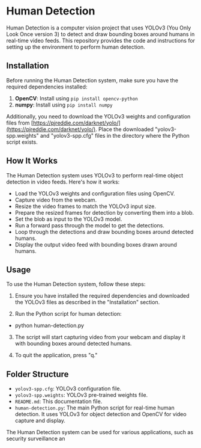 # Human Detection

Human Detection is a computer vision project that uses YOLOv3 (You Only Look Once version 3) to detect and draw bounding boxes around humans in real-time video feeds. This repository provides the code and instructions for setting up the environment to perform human detection.

## Installation

Before running the Human Detection system, make sure you have the required dependencies installed:

1. **OpenCV**: Install using `pip install opencv-python`
2. **numpy**: Install using `pip install numpy`

Additionally, you need to download the YOLOv3 weights and configuration files from [https://pjreddie.com/darknet/yolo/](https://pjreddie.com/darknet/yolo/). Place the downloaded "yolov3-spp.weights" and "yolov3-spp.cfg" files in the directory where the Python script exists.

## How It Works

The Human Detection system uses YOLOv3 to perform real-time object detection in video feeds. Here's how it works:

- Load the YOLOv3 weights and configuration files using OpenCV.
- Capture video from the webcam.
- Resize the video frames to match the YOLOv3 input size.
- Prepare the resized frames for detection by converting them into a blob.
- Set the blob as input to the YOLOv3 model.
- Run a forward pass through the model to get the detections.
- Loop through the detections and draw bounding boxes around detected humans.
- Display the output video feed with bounding boxes drawn around humans.

## Usage

To use the Human Detection system, follow these steps:

1. Ensure you have installed the required dependencies and downloaded the YOLOv3 files as described in the "Installation" section.

2. Run the Python script for human detection:

- python human-detection.py

3. The script will start capturing video from your webcam and display it with bounding boxes around detected humans.

4. To quit the application, press "q."

## Folder Structure

- `yolov3-spp.cfg`: YOLOv3 configuration file.
- `yolov3-spp.weights`: YOLOv3 pre-trained weights file.
- `README.md`: This documentation file.
- `human-detection.py`: The main Python script for real-time human detection. It uses YOLOv3 for object detection and OpenCV for video capture and display.

The Human Detection system can be used for various applications, such as security surveillance an
